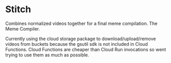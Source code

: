 # Stitch

Combines normalized videos together for a final meme compilation. The Meme Compiler.

Currently using the cloud storage package to download/upload/remove videos from buckets because the gsutil sdk is not included in Cloud Functions. Cloud Functions are cheaper than Cloud Run invocations so went trying to use them as much as possible.
